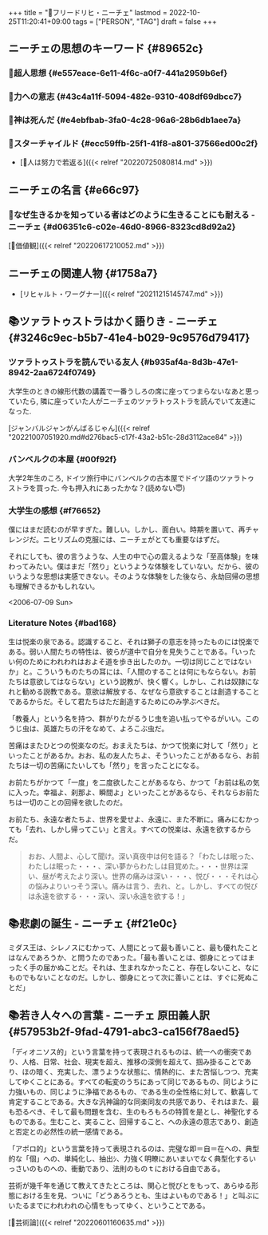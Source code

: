 +++
title = "👨フリードリヒ・ニーチェ"
lastmod = 2022-10-25T11:20:41+09:00
tags = ["PERSON", "TAG"]
draft = false
+++

## ニーチェの思想のキーワード {#89652c}


### 🔖超人思想 {#e557eace-6e11-4f6c-a0f7-441a2959b6ef}


### 🔖力への意志 {#43c4a11f-5094-482e-9310-408df69dbcc7}


### 🔖神は死んだ {#e4ebfbab-3fa0-4c28-96a6-28b6db1aee7a}


### 🔖スターチャイルド {#ecc59ffb-25f1-41f8-a801-37566ed00c2f}

-   [🦊人は努力で若返る]({{< relref "20220725080814.md" >}})


## ニーチェの名言 {#e66c97}


### 📜なぜ生きるかを知っている者はどのように生きることにも耐える - ニーチェ {#d06351c6-c02e-46d0-8966-8323cd8d92a2}

[📝価値観]({{< relref "20220617210052.md" >}})


## ニーチェの関連人物 {#1758a7}

-   [リヒャルト・ワーグナー]({{< relref "20211215145747.md" >}})


## 📚ツァラトゥストラはかく語りき - ニーチェ {#3246c9ec-b5b7-41e4-b029-9c9576d79417}


### ツァラトゥストラを読んでいる友人 {#b935af4a-8d3b-47e1-8942-2aa6724f0749}

大学生のときの線形代数の講義で一番うしろの席に座ってつまらないなあと思っていたら, 隣に座っていた人がニーチェのツァラトゥストラを読んでいて友達になった.

[ジャンバルジャンがんばるじゃん]({{< relref "20221007051920.md#d276bac5-c17f-43a2-b51c-28d3112ace84" >}})


### バンベルクの本屋 {#00f92f}

大学2年生のころ, ドイツ旅行中にバンベルクの古本屋でドイツ語のツァラトゥストラを買った. 今も押入れにあったかな？(読めない😇)


### 大学生の感想 {#f76652}

僕にはまだ読むのが早すぎた。難しい。しかし、面白い。時期を置いて、再チャレンジだ。ニヒリズムの克服には、ニーチェがとても重要なはずだ。

それにしても、彼の言うような、人生の中で心の震えるような「至高体験」を味わってみたい。僕はまだ「然り」というような体験をしていない。だから、彼のいうような思想は実感できない。そのような体験をした後なら、永劫回帰の思想も理解できるかもしれない。

<span class="timestamp-wrapper"><span class="timestamp">&lt;2006-07-09 Sun&gt;</span></span>


### Literature Notes {#bad168}

生は悦楽の泉である。認識すること、それは獅子の意志を持ったものには悦楽である。弱い人間たちの特性は、彼らが道中で自分を見失うことである。「いったい何のためにわれわれはおよそ道を歩き出したのか。一切は同じことではないか」と。こういうものたちの耳には、「人間のすることは何にもならない。お前たちは意欲してはならない」という説教が、快く響く。しかし、これは奴隷になれと勧める説教である。意欲は解放する、なぜなら意欲することは創造することであるからだ。そして君たちはただ創造するためにのみ学ぶべきだ。

「教養人」という名を持つ、群がりたがるうじ虫を追い払ってやるがいい。このうじ虫は、英雄たちの汗をなめて、よろこぶ虫だ。

苦痛はまたひとつの悦楽なのだ。おまえたちは、かつて悦楽に対して「然り」といったことがあるか。おお、私の友人たちよ、そういったことがあるなら、お前たちは一切の苦痛にたいしても「然り」を言ったことになる。

お前たちがかつて「一度」を二度欲したことがあるなら、かつて「お前は私の気に入った。幸福よ、刹那よ、瞬間よ」といったことがあるなら、それならお前たちは一切のことの回帰を欲したのだ。

お前たち、永遠な者たちよ、世界を愛せよ、永遠に、また不断に。痛みにむかっても「去れ、しかし帰ってこい」と言え。すべての悦楽は、永遠を欲するからだ。

> おお、人間よ、心して聞け。深い真夜中は何を語る？「わたしは眠った、わたしは眠った・・・、深い夢からわたしは目覚めた。・・・世界は深い、昼が考えたより深い。世界の痛みは深い・・・、悦び・・・それは心の悩みよりいっそう深い。痛みは言う、去れ、と。しかし、すべての悦びは永遠を欲する・・・深い、深い永遠を欲する！」


## 📚悲劇の誕生 - ニーチェ {#f21e0c}

ミダス王は、シレノスにむかって、人間にとって最も善いこと、最も優れたことはなんであろうか、と問うたのであった。「最も善いことは、御身にとってはまったく手の届かぬことだ。それは、生まれなかったこと、存在しないこと、なにものでもないことなのだ。しかし、御身にとって次に善いことは、すぐに死ぬことだ」


## 📚若き人々への言葉 - ニーチェ 原田義人訳 {#57953b2f-9fad-4791-abc3-ca156f78aed5}

「ディオニソス的」という言葉を持って表現されるものは、統一への衝突であり、人格、日常、社会、現実を超え、推移の深側を超えて、掴み掛ることであり、ほの暗く、充実した、漂うような状態に、情熱的に、また苦悩しつつ、充実してゆくことにある。すべての転変のうちにあって同じであるもの、同じように力強いもの、同じように浄福であるもの、である生の全性格に対して、歓喜して肯定することである。大きな汎神論的な同楽同友の共感であり、それはまた、最も恐るべき、そして最も問題を含む、生のもろもろの特質を是とし、神聖化するものである。生むこと、実ること、回帰すること、への永遠の意志であり、創造と否定との必然性の統一感情である。

「アポロ的」という言葉を持って表現されるのは、完璧な即＝自＝在への、典型的な「個」への、単純化し、抽出ｼ、力強く明瞭にあいまいでなく典型化するいっさいのものへの、衝動であり、法則のものｔにおける自由である。

芸術が幾千年を通じて教えてきたところは、関心と悦びとをもって、あらゆる形態における生を見、ついに「どうあろうとも、生はよいものである！」と叫ぶにいたるまでにわれわれの心情をもってゆく、ということである。

[🔖芸術論]({{< relref "20220601160635.md" >}})
